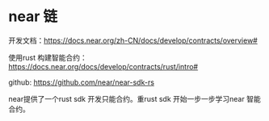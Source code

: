 # near 链

开发文档：https://docs.near.org/zh-CN/docs/develop/contracts/overview#

使用rust 构建智能合约：https://docs.near.org/docs/develop/contracts/rust/intro#

github: https://github.com/near/near-sdk-rs



near提供了一个rust sdk  开发只能合约。重rust sdk 开始一步一步学习near 智能合约。